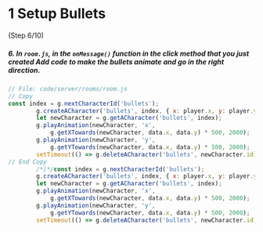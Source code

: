 # 1 Setup Bullets
 (Step 6/10)

##### 6. In `room.js`, in the `onMessage()` function in the click method that you just  created Add code to make the bullets animate and go in the right direction.

``` javascript
// File: code/server/rooms/room.js
// Copy
const index = g.nextCharacterId('bullets');
		g.createACharacter('bullets', index, { x: player.x, y: player.y });
		let newCharacter = g.getACharacter('bullets', index);
		g.playAnimation(newCharacter, 'x',
			g.getXTowards(newCharacter, data.x, data.y) * 500, 2000);  
		g.playAnimation(newCharacter, 'y',
			g.getYTowards(newCharacter, data.x, data.y) * 500, 2000);
		setTimeout(() => g.deleteACharacter('bullets', newCharacter.id), 2000);
// End Copy
		/*[*/const index = g.nextCharacterId('bullets');
		g.createACharacter('bullets', index, { x: player.x, y: player.y });
		let newCharacter = g.getACharacter('bullets', index);
		g.playAnimation(newCharacter, 'x',
			g.getXTowards(newCharacter, data.x, data.y) * 500, 2000);  
		g.playAnimation(newCharacter, 'y',
			g.getYTowards(newCharacter, data.x, data.y) * 500, 2000);
		setTimeout(() => g.deleteACharacter('bullets', newCharacter.id), 2000);/*]*/
```